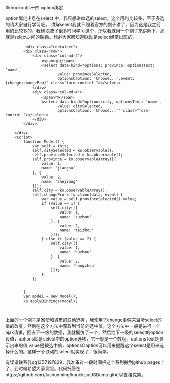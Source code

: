 #knockoutjs十四  option绑定


option绑定出息在select 中，我只想讲单选的select，这个用的比较多，至于多选的请大家自行学习吧。
讲解select我就不照着官方的例子讲了，因为这是我之前用的比较多的，我也浪费了很多时间学习这个，所以我就用一个例子来讲解下，那就是select之间的联动。想必大家都知道联动是select经常出现的。
    
```
         <div class="container">
        <div class="row">
            <div class="col-md-4">
                <span>省</span>
                <select data-bind="options: province, optionsText: 'name',
                       value: provinceSelected,
                       optionsCaption: 'Choose...',event:{change:changePro}" class="form-control "></select>
            </div>
            <div class="col-md-4">
                <span>市</span>
                <select data-bind="options:city, optionsText: 'name',
                       value: citySelected,
                       optionsCaption: 'Choose...'" class="form-control "></select>
            </div>
        </div>

    </div>
    <script>
        function Model() {
            var self = this;
            self.citySelected = ko.observable();
            self.provinceSelected = ko.observable();
            self.province = ko.observableArray([{
                value: 1,
                name: 'jiangsu'
            }, {
                value: 2,
                name: 'zhejiang'
            }]);
            self.city = ko.observableArray();
            self.changePro = function(data, event) {
                var value = self.provinceSelected().value;
                if (value == 1) {
                    self.city([{
                        value: 1,
                        name: 'zuzhou'
                    }, {
                        value: 2,
                        name: 'taizhou'
                    }]);
                } else if (value == 2) {
                    self.city([{
                        value: 1,
                        name: 'huzhou'
                    }, {
                        value: 2,
                        name: 'hangzhou'
                    }]);
                }
            };


        }
        var model = new Model();
        ko.applyBindings(model);

    
```
上面的一个例子是省份和城市的联动选择，我使用了change事件来监听select的值的改变，然后在这个方法中获取到当前的选中值，这个方法中一般是进行一个ajax请求，回去下一级的数据，我就模仿了一个，然后给下一级的select的option设值，options就是select中的option选项，它一般是一个数组，optionsText是显示出来的值,value是被选中值，optionsCaption可以用来提醒这个select是用来选择什么的。这样一个联动的select就实现了，很简单。

有误请联系我qq1357197829，我准备过一段时间把这个系列搬到github pages上了，到时候希望大家赏脸。代码托管在https://github.com/lushunming/knockoutJSDemo.git可以直接克隆。
